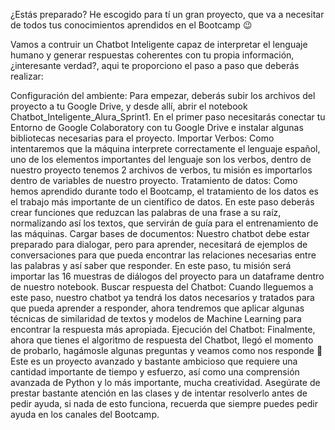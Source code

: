 ¿Estás preparado? He escogido para tí un gran proyecto, que va a necesitar de todos tus conocimientos aprendidos en el Bootcamp 😉

Vamos a contruir un Chatbot Inteligente capaz de interpretar el lenguaje humano y generar respuestas coherentes con tu propia información, ¿interesante verdad?, aqui te proporciono el paso a paso que deberás realizar:

Configuración del ambiente: Para empezar, deberás subir los archivos del proyecto a tu Google Drive, y desde allí, abrir el notebook Chatbot_Inteligente_Alura_Sprint1. En el primer paso necesitarás conectar tu Entorno de Google Colaboratory con tu Google Drive e instalar algunas bibliotecas necesarias para el proyecto.
Importar Verbos: Como intentaremos que la máquina interprete correctamente el lenguaje español, uno de los elementos importantes del lenguaje son los verbos, dentro de nuestro proyecto tenemos 2 archivos de verbos, tu misión es importarlos dentro de variables de nuestro proyecto.
Tratamiento de datos: Como hemos aprendido durante todo el Bootcamp, el tratamiento de los datos es el trabajo más importante de un científico de datos. En este paso deberás crear funciones que reduzcan las palabras de una frase a su raíz, normalizando así los textos, que servirán de guía para el entrenamiento de las máquinas.
Cargar bases de documentos: Nuestro chatbot debe estar preparado para dialogar, pero para aprender, necesitará de ejemplos de conversaciones para que pueda encontrar las relaciones necesarias entre las palabras y así saber que responder. En este paso, tu misión será importar las 16 muestras de diálogos del proyecto para un dataframe dentro de nuestro notebook.
Buscar respuesta del Chatbot: Cuando lleguemos a este paso, nuestro chatbot ya tendrá los datos necesarios y tratados para que pueda aprender a responder, ahora tendremos que aplicar algunas técnicas de similaridad de textos y modelos de Machine Learning para encontrar la respuesta más apropiada.
Ejecución del Chatbot: Finalmente, ahora que tienes el algoritmo de respuesta del Chatbot, llegó el momento de probarlo, hagámosle algunas preguntas y veamos como nos responde 🤖
Este es un proyecto avanzado y bastante ambicioso que requiere una cantidad importante de tiempo y esfuerzo, así como una comprensión avanzada de Python y lo más importante, mucha creatividad. Asegúrate de prestar bastante atención en las clases y de intentar resolverlo antes de pedir ayuda, si nada de esto funciona, recuerda que siempre puedes pedir ayuda en los canales del Bootcamp.
